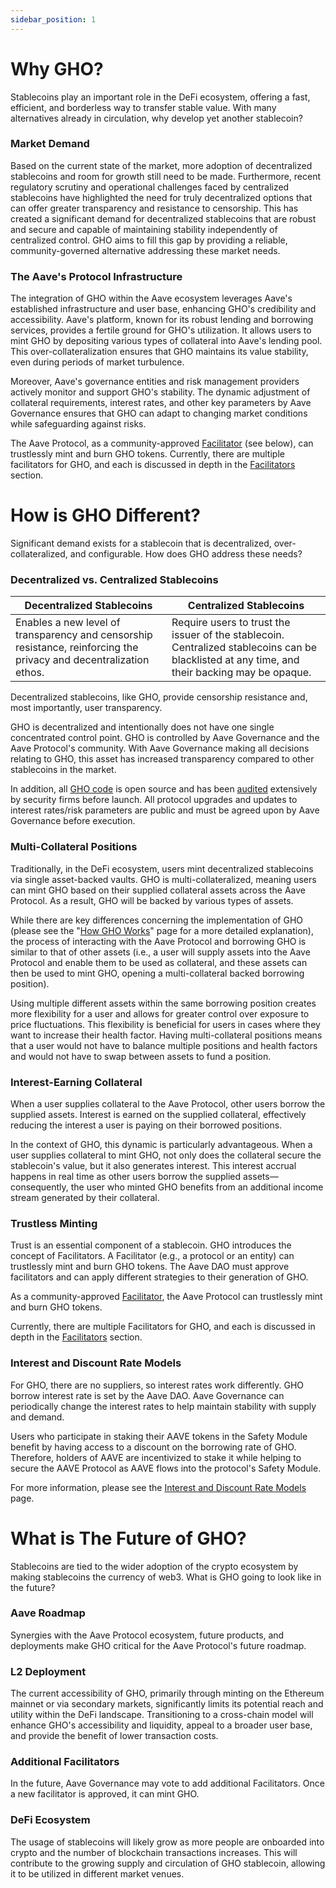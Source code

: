 ```yaml
---
sidebar_position: 1
---
```


# Why GHO?

Stablecoins play an important role in the DeFi ecosystem, offering a fast, efficient, and borderless way to transfer stable value. With many alternatives already in circulation, why develop yet another stablecoin?

### Market Demand

Based on the current state of the market, more adoption of decentralized stablecoins and room for growth still need to be made. Furthermore, recent regulatory scrutiny and operational challenges faced by centralized stablecoins have highlighted the need for truly decentralized options that can offer greater transparency and resistance to censorship. This has created a significant demand for decentralized stablecoins that are robust and secure and capable of maintaining stability independently of centralized control. GHO aims to fill this gap by providing a reliable, community-governed alternative addressing these market needs.

### The Aave's Protocol Infrastructure

The integration of GHO within the Aave ecosystem leverages Aave's established infrastructure and user base, enhancing GHO's credibility and accessibility. Aave's platform, known for its robust lending and borrowing services, provides a fertile ground for GHO's utilization. It allows users to mint GHO by depositing various types of collateral into Aave's lending pool. This over-collateralization ensures that GHO maintains its value stability, even during periods of market turbulence.

Moreover, Aave's governance entities and risk management providers actively monitor and support GHO's stability. The dynamic adjustment of collateral requirements, interest rates, and other key parameters by Aave Governance ensures that GHO can adapt to changing market conditions while safeguarding against risks.

The Aave Protocol, as a community-approved [Facilitator](./how-gho-works/gho-facilitators.md) (see below), can trustlessly mint and burn GHO tokens. Currently, there are multiple facilitators for GHO, and each is discussed in depth in the [Facilitators](./how-gho-works/gho-facilitators.md) section.

# How is GHO Different?

Significant demand exists for a stablecoin that is decentralized, over-collateralized, and configurable. How does GHO address these needs?

### Decentralized vs. Centralized Stablecoins

| Decentralized Stablecoins                                                                                                  | Centralized Stablecoins                                                                                                                      |
| -------------------------------------------------------------------------------------------------------------------------- | -------------------------------------------------------------------------------------------------------------------------------------------- |
| Enables a new level of transparency and censorship resistance, reinforcing the privacy and decentralization ethos. | Require users to trust the issuer of the stablecoin. Centralized stablecoins can be blacklisted at any time, and their backing may be opaque. |

Decentralized stablecoins, like GHO, provide censorship resistance and, most importantly, user transparency.

GHO is decentralized and intentionally does not have one single concentrated control point. GHO is controlled by Aave Governance and the Aave Protocol's community. With Aave Governance making all decisions relating to GHO, this asset has increased transparency compared to other stablecoins in the market.

In addition, all [GHO code](https://github.com/aave/gho-core) is open source and has been [audited](../resources/resources.md#audit-round-1) extensively by security firms before launch. All protocol upgrades and updates to interest rates/risk parameters are public and must be agreed upon by Aave Governance before execution.

### Multi-Collateral Positions

Traditionally, in the DeFi ecosystem, users mint decentralized stablecoins via single asset-backed vaults. GHO is multi-collateralized, meaning users can mint GHO based on their supplied collateral assets across the Aave Protocol. As a result, GHO will be backed by various types of assets.

While there are key differences concerning the implementation of GHO (please see the "[How GHO Works](./how-gho-works/how-gho-works.md)" page for a more detailed explanation), the process of interacting with the Aave Protocol and borrowing GHO is similar to that of other assets (i.e., a user will supply assets into the Aave Protocol and enable them to be used as collateral, and these assets can then be used to mint GHO, opening a multi-collateral backed borrowing position).

Using multiple different assets within the same borrowing position creates more flexibility for a user and allows for greater control over exposure to price fluctuations. This flexibility is beneficial for users in cases where they want to increase their health factor. Having multi-collateral positions means that a user would not have to balance multiple positions and health factors and would not have to swap between assets to fund a position.

### Interest-Earning Collateral

When a user supplies collateral to the Aave Protocol, other users borrow the supplied assets. Interest is earned on the supplied collateral, effectively reducing the interest a user is paying on their borrowed positions.

In the context of GHO, this dynamic is particularly advantageous. When a user supplies collateral to mint GHO, not only does the collateral secure the stablecoin's value, but it also generates interest. This interest accrual happens in real time as other users borrow the supplied assets—consequently, the user who minted GHO benefits from an additional income stream generated by their collateral.

### Trustless Minting

Trust is an essential component of a stablecoin. GHO introduces the concept of Facilitators. A Facilitator (e.g., a protocol or an entity) can trustlessly mint and burn GHO tokens. The Aave DAO must approve facilitators and can apply different strategies to their generation of GHO.

As a community-approved [Facilitator](./how-gho-works/gho-facilitators.md), the Aave Protocol can trustlessly mint and burn GHO tokens. 

Currently, there are multiple Facilitators for GHO, and each is discussed in depth in the [Facilitators](./how-gho-works/gho-facilitators.md) section.

### Interest and Discount Rate Models

For GHO, there are no suppliers, so interest rates work differently. GHO borrow interest rate is set by the Aave DAO. Aave Governance can periodically change the interest rates to help maintain stability with supply and demand.

Users who participate in staking their AAVE tokens in the Safety Module benefit by having access to a discount on the borrowing rate of GHO. Therefore, holders of AAVE are incentivized to stake it while helping to secure the AAVE Protocol as AAVE flows into the protocol's Safety Module.

For more information, please see the [Interest and Discount Rate Models](./how-gho-works/interest-rate-discount-model) page.

# What is The Future of GHO?

Stablecoins are tied to the wider adoption of the crypto ecosystem by making stablecoins the currency of web3. What is GHO going to look like in the future?

### Aave Roadmap

Synergies with the Aave Protocol ecosystem, future products, and deployments make GHO critical for the Aave Protocol's future roadmap.

### L2 Deployment

The current accessibility of GHO, primarily through minting on the Ethereum mainnet or via secondary markets, significantly limits its potential reach and utility within the DeFi landscape. Transitioning to a cross-chain model will enhance GHO's accessibility and liquidity, appeal to a broader user base, and provide the benefit of lower transaction costs.

### Additional Facilitators

In the future, Aave Governance may vote to add additional Facilitators. Once a new facilitator is approved, it can mint GHO.

### DeFi Ecosystem

The usage of stablecoins will likely grow as more people are onboarded into crypto and the number of blockchain transactions increases. This will contribute to the growing supply and circulation of GHO stablecoin, allowing it to be utilized in different market venues.
